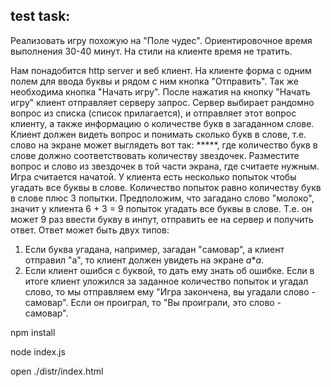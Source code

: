 ## test task:
  Реализовать игру похожую на "Поле чудес".
Ориентировочное время выполнения 30-40 минут. На стили на клиенте время не тратить.

Нам понадобится http server и веб клиент. На клиенте форма с одним полем для ввода буквы и рядом с ним кнопка "Отправить". Так же необходима кнопка "Начать игру". После нажатия на кнопку "Начать игру" клиент отправляет серверу запрос. Сервер выбирает рандомно вопрос из списка (список прилагается), и отправляет этот вопрос клиенту, а также информацию о количестве букв в загаданном слове. Клиент должен видеть вопрос и понимать сколько букв в слове, т.е. слово на экране может выглядеть вот так: *****, где  количество букв в слове должно соответствовать количеству звездочек. Разместите вопрос и слово из звездочек в той части экрана, где считаете нужным. Игра считается начатой.
У клиента есть несколько попыток чтобы угадать все буквы в  слове. Количество попыток равно количеству букв в слове плюс 3 попытки. Предположим, что загадано слово "молоко", значит у клиента 6 + 3 = 9 попыток угадать все буквы в слове. Т.е. он может 9 раз ввести букву в инпут, отправить ее на сервер и получить ответ. Ответ может быть двух типов:
1. Если буква угадана, например, загадан "самовар", а клиент отправил "а", то клиент должен увидеть на экране *а***а*.
2. Если клиент ошибся с буквой, то дать ему знать об ошибке.
Если в итоге клиент уложился за заданное количество попыток и угадал слово, то мы отправляем ему "Игра закончена, вы угадали слово - самовар". Если он проиграл, то "Вы проиграли, это слово - самовар".

npm install

node index.js

open ./distr/index.html
